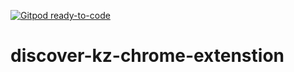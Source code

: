 [![Gitpod ready-to-code](https://img.shields.io/badge/Gitpod-ready--to--code-blue?logo=gitpod)](https://gitpod.io/#https://github.com/ildanaruzybayeva/discover-kz-chrome-extenstion)

# discover-kz-chrome-extenstion